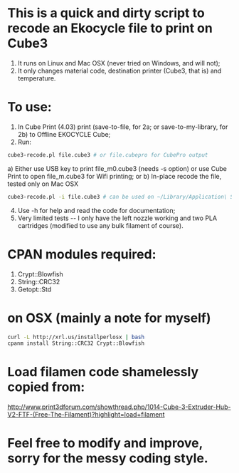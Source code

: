 # This is a quick and dirty script to recode an Ekocycle file to print on Cube3
1) It runs on Linux and Mac OSX (never tried on Windows, and will not);
2) It only changes material code, destination printer (Cube3, that is) and temperature.

# To use:
1) In Cube Print (4.03) print (save-to-file, for 2a; or save-to-my-library, for 2b) to Offline EKOCYCLE Cube;
2) Run:
```sh
cube3-recode.pl file.cube3 # or file.cubepro for CubePro output
```
a) Either use USB key to print file_m0.cube3 (needs -s option) or use Cube Print to open file_m.cube3 for Wifi printing;
or 
b) In-place recode the file, tested only on Mac OSX
```sh
cube3-recode.pl -i file.cube3 # can be used on ~/Library/Application\ Support/com.threedsystems.Cubify/CubeFiles/file.cube3 directly
```

4) Use -h for help and read the code for documentation;
5) Very limited tests -- I only have the left nozzle working and two PLA cartridges (modified to use any bulk filament of course).

# CPAN modules required:
1) Crypt::Blowfish
2) String::CRC32
3) Getopt::Std

# on OSX (mainly a note for myself)
```sh
curl -L http://xrl.us/installperlosx | bash
cpanm install String::CRC32 Crypt::Blowfish
```

# Load filamen code shamelessly copied from:
http://www.print3dforum.com/showthread.php/1014-Cube-3-Extruder-Hub-V2-FTF-(Free-The-Filament)?highlight=load+filament

# Feel free to modify and improve, sorry for the messy coding style.
